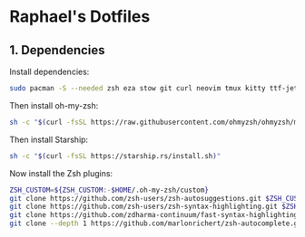 # Raphael's Dotfiles



## 1. Dependencies

Install dependencies:

```bash
sudo pacman -S --needed zsh eza stow git curl neovim tmux kitty ttf-jetbrains-mono-nerd
```

Then install oh-my-zsh:

```bash
sh -c "$(curl -fsSL https://raw.githubusercontent.com/ohmyzsh/ohmyzsh/master/tools/install.sh)"
```

Then install Starship:

```bash
sh -c "$(curl -fsSL https://starship.rs/install.sh)"
```

Now install the Zsh plugins:

```bash
ZSH_CUSTOM=${ZSH_CUSTOM:-$HOME/.oh-my-zsh/custom}
git clone https://github.com/zsh-users/zsh-autosuggestions.git $ZSH_CUSTOM/plugins/zsh-autosuggestions
git clone https://github.com/zsh-users/zsh-syntax-highlighting.git $ZSH_CUSTOM/plugins/zsh-syntax-highlighting
git clone https://github.com/zdharma-continuum/fast-syntax-highlighting.git $ZSH_CUSTOM/plugins/fast-syntax-highlighting
git clone --depth 1 https://github.com/marlonrichert/zsh-autocomplete.git $ZSH_CUSTOM/plugins/zsh-autocomplete
```
